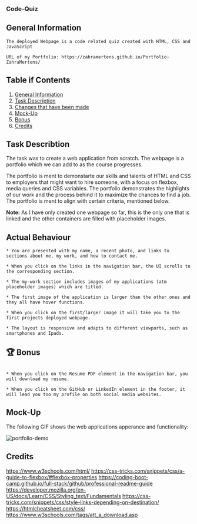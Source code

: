 ### Code-Quiz

## General Information

```
The deployed Webpage is a code related quiz created with HTML, CSS and JavaScript

URL of my Portfolio: https://zahramertens.github.io/Portfolio-ZahraMertens/
```

## Table if Contents
1. [General Information](#general-informaion)
2. [Task Description](#task-description)
3. [Changes that have been made](#changes-that-have-been-made)
4. [Mock-Up](#mock-up)
5. [Bonus](#bonus)
6. [Credits](#credits)


## Task Describtion

The task was to create a web application from scratch. The webpage is a portfolio which we can add to as the course progresses.

The portfolio is ment to demonstarte our skills and talents of HTML and CSS to employers that might want to hire someone, with a focus on flexbox, media queries and CSS variables. The portfolio demonstrates the highlights of our work and the process behind it to maximize the chances to find a job. The portfolio is ment to align with certain criteria, mentioned below.

**Note:** As I have only created one webpage so far, this is the only one that is linked and the other containers are filled with placeholder images.

## Actual Behaviour

```
* You are presented with my name, a recent photo, and links to sections about me, my work, and how to contact me.

* When you click on the links in the navigation bar, the UI scrolls to the corresponding section.

* The my-work section includes images of my applications (atm placeholder images) which are titled.

* The first image of the application is larger than the other ones and they all have hover functions.

* When you click on the first/larger image it will take you to the first projects deployed webpage.

* The layout is responsive and adapts to different viewports, such as smartphones and Ipads.
```

## 🏆 Bonus
```

* When you click on the Resume PDF element in the navigation bar, you will download my resume.

* When you click on the GitHub or LinkedIn element in the footer, it will lead you too my profile on both social media websites.
```

## Mock-Up

The following GIF shows the web applications apperance and functionality:

![portfolio-demo](./Assets/images/portfolio.gif)

## Credits

https://www.w3schools.com/html/
https://css-tricks.com/snippets/css/a-guide-to-flexbox/#flexbox-properties
https://coding-boot-camp.github.io/full-stack/github/professional-readme-guide
https://developer.mozilla.org/en-US/docs/Learn/CSS/Styling_text/Fundamentals
https://css-tricks.com/snippets/css/style-links-depending-on-destination/
https://htmlcheatsheet.com/css/
https://www.w3schools.com/tags/att_a_download.asp